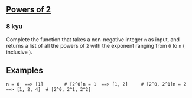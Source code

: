 <h2><a href=https://www.codewars.com/kata/57a083a57cb1f31db7000028/train/csharp target="_blank">Powers of 2</a></h2><h3>8 kyu</h3><p>Complete the function that takes a non-negative integer <code>n</code> as input, and returns a list of all the powers of <code>2</code> with the exponent ranging from <code>0</code> to <code>n</code> ( inclusive ).</p><h2 id="examples">Examples</h2><pre><code class="language-python"><span class="cm-variable">n</span> <span class="cm-operator">=</span> <span class="cm-number">0</span>  <span class="cm-operator">==&gt;</span> [<span class="cm-number">1</span>]        <span class="cm-comment"># [2^0]</span><span class="cm-variable">n</span> <span class="cm-operator">=</span> <span class="cm-number">1</span>  <span class="cm-operator">==&gt;</span> [<span class="cm-number">1</span>, <span class="cm-number">2</span>]     <span class="cm-comment"># [2^0, 2^1]</span><span class="cm-variable">n</span> <span class="cm-operator">=</span> <span class="cm-number">2</span>  <span class="cm-operator">==&gt;</span> [<span class="cm-number">1</span>, <span class="cm-number">2</span>, <span class="cm-number">4</span>]  <span class="cm-comment"># [2^0, 2^1, 2^2]</span></code></pre><pre style="display: none;"><code class="language-bf">  <span class="cm-comment">n</span> <span class="cm-comment">=</span> <span class="cm-comment">S</span><span class="cm-comment">t</span><span class="cm-comment">r</span><span class="cm-comment">i</span><span class="cm-comment">n</span><span class="cm-comment">g</span><span class="cm-comment">.</span><span class="cm-comment">f</span><span class="cm-comment">r</span><span class="cm-comment">o</span><span class="cm-comment">m</span><span class="cm-comment">C</span><span class="cm-comment">h</span><span class="cm-comment">a</span><span class="cm-comment">r</span><span class="cm-comment">C</span><span class="cm-comment">o</span><span class="cm-comment">d</span><span class="cm-comment">e</span><span class="cm-comment">(</span><span class="cm-comment">0</span><span class="cm-comment">)</span>  <span class="cm-comment">=</span><span class="cm-comment">=</span><span class="cm-comment">&gt;</span> <span class="cm-comment">S</span><span class="cm-comment">t</span><span class="cm-comment">r</span><span class="cm-comment">i</span><span class="cm-comment">n</span><span class="cm-comment">g</span><span class="cm-comment">.</span><span class="cm-comment">f</span><span class="cm-comment">r</span><span class="cm-comment">o</span><span class="cm-comment">m</span><span class="cm-comment">C</span><span class="cm-comment">h</span><span class="cm-comment">a</span><span class="cm-comment">r</span><span class="cm-comment">C</span><span class="cm-comment">o</span><span class="cm-comment">d</span><span class="cm-comment">e</span><span class="cm-comment">(</span><span class="cm-comment">1</span><span class="cm-comment">)</span>  <span class="cm-comment">n</span> <span class="cm-comment">=</span> <span class="cm-comment">S</span><span class="cm-comment">t</span><span class="cm-comment">r</span><span class="cm-comment">i</span><span class="cm-comment">n</span><span class="cm-comment">g</span><span class="cm-comment">.</span><span class="cm-comment">f</span><span class="cm-comment">r</span><span class="cm-comment">o</span><span class="cm-comment">m</span><span class="cm-comment">C</span><span class="cm-comment">h</span><span class="cm-comment">a</span><span class="cm-comment">r</span><span class="cm-comment">C</span><span class="cm-comment">o</span><span class="cm-comment">d</span><span class="cm-comment">e</span><span class="cm-comment">(</span><span class="cm-comment">1</span><span class="cm-comment">)</span>  <span class="cm-comment">=</span><span class="cm-comment">=</span><span class="cm-comment">&gt;</span> <span class="cm-comment">S</span><span class="cm-comment">t</span><span class="cm-comment">r</span><span class="cm-comment">i</span><span class="cm-comment">n</span><span class="cm-comment">g</span><span class="cm-comment">.</span><span class="cm-comment">f</span><span class="cm-comment">r</span><span class="cm-comment">o</span><span class="cm-comment">m</span><span class="cm-comment">C</span><span class="cm-comment">h</span><span class="cm-comment">a</span><span class="cm-comment">r</span><span class="cm-comment">C</span><span class="cm-comment">o</span><span class="cm-comment">d</span><span class="cm-comment">e</span><span class="cm-comment">(</span><span class="cm-comment">1</span><span class="cm-comment">)</span> <span class="cm-comment">+</span> <span class="cm-comment">S</span><span class="cm-comment">t</span><span class="cm-comment">r</span><span class="cm-comment">i</span><span class="cm-comment">n</span><span class="cm-comment">g</span><span class="cm-comment">.</span><span class="cm-comment">f</span><span class="cm-comment">r</span><span class="cm-comment">o</span><span class="cm-comment">m</span><span class="cm-comment">C</span><span class="cm-comment">h</span><span class="cm-comment">a</span><span class="cm-comment">r</span><span class="cm-comment">C</span><span class="cm-comment">o</span><span class="cm-comment">d</span><span class="cm-comment">e</span><span class="cm-comment">(</span><span class="cm-comment">2</span><span class="cm-comment">)</span>  <span class="cm-comment">n</span> <span class="cm-comment">=</span> <span class="cm-comment">S</span><span class="cm-comment">t</span><span class="cm-comment">r</span><span class="cm-comment">i</span><span class="cm-comment">n</span><span class="cm-comment">g</span><span class="cm-comment">.</span><span class="cm-comment">f</span><span class="cm-comment">r</span><span class="cm-comment">o</span><span class="cm-comment">m</span><span class="cm-comment">C</span><span class="cm-comment">h</span><span class="cm-comment">a</span><span class="cm-comment">r</span><span class="cm-comment">C</span><span class="cm-comment">o</span><span class="cm-comment">d</span><span class="cm-comment">e</span><span class="cm-comment">(</span><span class="cm-comment">2</span><span class="cm-comment">)</span>  <span class="cm-comment">=</span><span class="cm-comment">=</span><span class="cm-comment">&gt;</span> <span class="cm-comment">S</span><span class="cm-comment">t</span><span class="cm-comment">r</span><span class="cm-comment">i</span><span class="cm-comment">n</span><span class="cm-comment">g</span><span class="cm-comment">.</span><span class="cm-comment">f</span><span class="cm-comment">r</span><span class="cm-comment">o</span><span class="cm-comment">m</span><span class="cm-comment">C</span><span class="cm-comment">h</span><span class="cm-comment">a</span><span class="cm-comment">r</span><span class="cm-comment">C</span><span class="cm-comment">o</span><span class="cm-comment">d</span><span class="cm-comment">e</span><span class="cm-comment">(</span><span class="cm-comment">1</span><span class="cm-comment">)</span> <span class="cm-comment">+</span> <span class="cm-comment">S</span><span class="cm-comment">t</span><span class="cm-comment">r</span><span class="cm-comment">i</span><span class="cm-comment">n</span><span class="cm-comment">g</span><span class="cm-comment">.</span><span class="cm-comment">f</span><span class="cm-comment">r</span><span class="cm-comment">o</span><span class="cm-comment">m</span><span class="cm-comment">C</span><span class="cm-comment">h</span><span class="cm-comment">a</span><span class="cm-comment">r</span><span class="cm-comment">C</span><span class="cm-comment">o</span><span class="cm-comment">d</span><span class="cm-comment">e</span><span class="cm-comment">(</span><span class="cm-comment">2</span><span class="cm-comment">)</span> <span class="cm-comment">+</span> <span class="cm-comment">S</span><span class="cm-comment">t</span><span class="cm-comment">r</span><span class="cm-comment">i</span><span class="cm-comment">n</span><span class="cm-comment">g</span><span class="cm-comment">.</span><span class="cm-comment">f</span><span class="cm-comment">r</span><span class="cm-comment">o</span><span class="cm-comment">m</span><span class="cm-comment">C</span><span class="cm-comment">h</span><span class="cm-comment">a</span><span class="cm-comment">r</span><span class="cm-comment">C</span><span class="cm-comment">o</span><span class="cm-comment">d</span><span class="cm-comment">e</span><span class="cm-comment">(</span><span class="cm-comment">4</span><span class="cm-comment">)</span></code></pre>